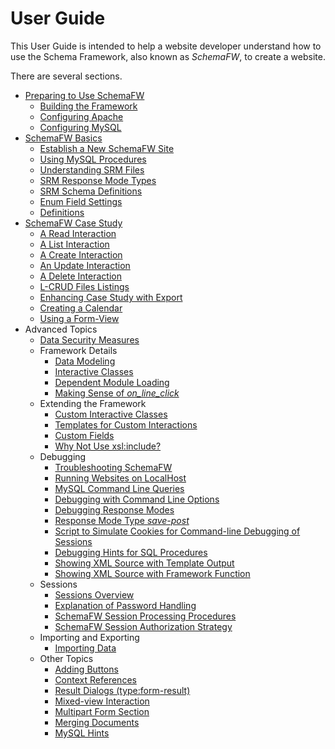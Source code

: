 # User Guide
This User Guide is intended to help a website developer understand how to use
the Schema Framework, also known as _SchemaFW_, to create a website.

There are several sections.

- [Preparing to Use SchemaFW](PreparingToUseSchemaFW.md)
  - [Building the Framework](BuildingTheFramework.md)
  - [Configuring Apache](ConfiguringApache.md)
  - [Configuring MySQL](ConfiguringMySQL.md)
- [SchemaFW Basics](SchemaFWBasics.md)
  - [Establish a New SchemaFW Site](CreateNewSite.md)
  - [Using MySQL Procedures](UsingMySQLProcedures.md)
  - [Understanding SRM Files](SRMFiles.md)
  - [SRM Response Mode Types](SRMResponseModeTypes.md)
  - [SRM Schema Definitions](SRMSchemaDefinitions.md)
  - [Enum Field Settings](SchemaEnumField.md)
  - [Definitions](Definitions.md)
- [SchemaFW Case Study](SchemaFWCaseStudy.md)   
  - [A Read Interaction](CSReadInteraction.md)
  - [A List Interaction](CSListInteraction.md)
  - [A Create Interaction](CSCreateInteraction.md)
  - [An Update Interaction](CSUpdateInteraction.md)
  - [A Delete Interaction](CSDeleteInteraction.md)
  - [L-CRUD Files Listings](LCRUDInteractions.md)
  - [Enhancing Case Study with Export](ExportingData.md)
  - [Creating a Calendar](CalendarCaseStudy.md)
  - [Using a Form-View](FormViewCaseStudy.md)
- Advanced Topics
  - [Data Security Measures](DataSecurity.md)
  - Framework Details
    - [Data Modeling](DataModeling.md)
    - [Interactive Classes](IClasses.md)
    - [Dependent Module Loading](DependentModuleLoad.md)
    - [Making Sense of *on_line_click*](OnLineClick.md)
  - Extending the Framework
    - [Custom Interactive Classes](CustomIClasses.md)
    - [Templates for Custom Interactions](CustomTemplates.md)
    - [Custom Fields](CustomFields.md)
    - [Why Not Use xsl:include?](WhyNotInclude.md)
  - Debugging
    - [Troubleshooting SchemaFW](Troubleshooting.md)
    - [Running Websites on LocalHost](RunningOnLocalhost.md)
    - [MySQL Command Line Queries](MySQLCLQueries.md)
    - [Debugging with Command Line Options](SchemaFCGIOptions.md)
    - [Debugging Response Modes](DebuggingResponseModes.md)
    - [Response Mode Type _save-post_](SavePostResponseMode.md)
    - [Script to Simulate Cookies for Command-line Debugging of Sessions](CookieSettingScript.md)
    - [Debugging Hints for SQL Procedures](DebuggingSQLHints.md)
    - [Showing XML Source with Template Output](XMLOutputTemplates.md)
    - [Showing XML Source with Framework Function](XMLOutputFunction.md)
  - Sessions
    - [Sessions Overview](SessionOverview.md)
    - [Explanation of Password Handling](PasswordHandling.md)
    - [SchemaFW Session Processing Procedures](SchemaFWSessionProcs.md)
    - [SchemaFW Session Authorization Strategy](SchemaFWAuthorizations.md)
  - Importing and Exporting
    - [Importing Data](ImportingData.md)
  - Other Topics
    - [Adding Buttons](AddingButtons.md)
    - [Context References](ContextReferences.md)
    - [Result Dialogs (type:form-result)](ResultDialogs.md)
    - [Mixed-view Interaction](MixedView.md)
    - [Multipart Form Section](FormSection.md)
    - [Merging Documents](MergingDocuments.md)
    - [MySQL Hints](MySQLHints.md)
